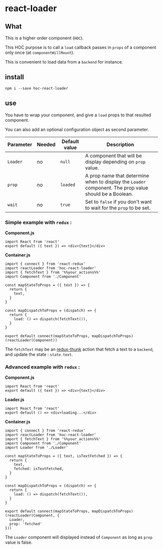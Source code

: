 # react-loader
## What
This is a higher order component (`HOC`).

This HOC purpose is to call a `load` callback passes in `props` of a component only once (at `componentWillMount`).

This is convenient to load data from a `backend` for instance.

## install
`npm i --save hoc-react-loader`

## use
You have to wrap your component, and give a `load` props to that resulted component.

You can also add an optional configuration object as second parameter.

Parameter | Needed | Default value | Description
----------|--------|---------------|-------------
`Loader` | no | `null` | A component that will be display depending on `prop` value.
`prop` | no | `loaded` | A prop name that determine when to display the `Loader` component. The prop value should be a Boolean.
`wait` | no | `true` | Set to `false` if you don't want to wait for the `prop` to be set.

### Simple example with `redux` :

**Component.js**
```(javascript)
import React from 'react'
export default ({ text }) => <div>{text}</div>
```

**Container.js**
```(javascript)
import { connect } from 'react-redux'
import reactLoader from 'hoc-react-loader'
import { fetchText } from '%%your_actions%%'
import Component from './Component'

const mapStateToProps = ({ text }) => {
  return {
    text,
  }
}

const mapDispatchToProps = (dispatch) => {
  return {
    load: () => dispatch(fetchText()),
  }
}

export default connect(mapStateToProps, mapDispatchToProps)(reactLoader(Component))
```

The `fetchText` may be an [redux-thunk](https://github.com/gaearon/redux-thunk) action that fetch a text to a `backend`, and update the state : `state.text`.

### Advanced example with `redux` :

**Component.js**
```(javascript)
import React from 'react'
export default ({ text }) => <div>{text}</div>
```

**Loader.js**
```(javascript)
import React from 'react'
export default () => <div>loading...</div>
```

**Container.js**
```(javascript)
import { connect } from 'react-redux'
import reactLoader from 'hoc-react-loader'
import { fetchText } from '%%your_actions%%'
import Component from './Component'
import Loader from './Loader'

const mapStateToProps = ({ text, isTextFetched }) => {
  return {
    text,
    fetched: isTextFetched,
  }
}

const mapDispatchToProps = (dispatch) => {
  return {
    load: () => dispatch(fetchText()),
  }
}

export default connect(mapStateToProps, mapDispatchToProps)(reactLoader(Component, {
  Loader,
  prop: 'fetched'
}))
```

The `Loader` component will displayed instead of `Component` as long as `prop` value is false.
